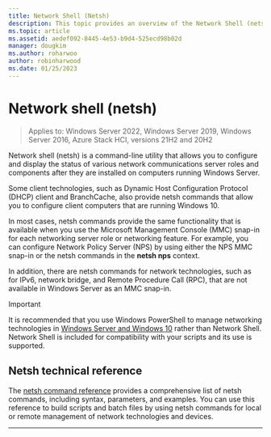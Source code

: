 ```yaml
---
title: Network Shell (Netsh)
description: This topic provides an overview of the Network Shell (netsh) command-line utility in Windows Server.
ms.topic: article
ms.assetid: aedef092-8445-4e53-b9d4-525ecd98b02d
manager: dougkim
ms.author: roharwoo
author: robinharwood
ms.date: 01/25/2023
---
```


# Network shell \(netsh\)

>Applies to: Windows Server 2022, Windows Server 2019, Windows Server 2016, Azure Stack HCI, versions 21H2 and 20H2

Network shell (netsh) is a command-line utility that allows you to configure and display the status of various network communications server roles and components after they are installed on computers running Windows Server.

Some client technologies, such as Dynamic Host Configuration Protocol \(DHCP\) client and BranchCache, also provide netsh commands that allow you to configure client computers that are running Windows 10.

In most cases, netsh commands provide the same functionality that is available when you use the Microsoft Management Console \(MMC\) snap\-in for each networking server role or networking feature. For example, you can configure Network Policy Server \(NPS\) by using either the NPS MMC snap-in or the netsh commands in the **netsh nps** context.

In addition, there are netsh commands for network technologies, such as for IPv6, network bridge, and Remote Procedure Call \(RPC\), that are not available in Windows Server as an MMC snap-in.

>[!IMPORTANT]
>It is recommended that you use Windows PowerShell to manage networking technologies in [Windows Server and Windows 10](/powershell/windows/get-started) rather than Network Shell. Network Shell is included for compatibility with your scripts and its use is supported.

## Netsh technical reference

The [netsh command reference](/previous-versions/windows/it-pro/windows-server-2008-R2-and-2008/cc754516(v=ws.10)) provides a comprehensive list of netsh commands, including syntax, parameters, and examples. You can use this reference to build scripts and batch files by using netsh commands for local or remote management of network technologies and devices.

---
